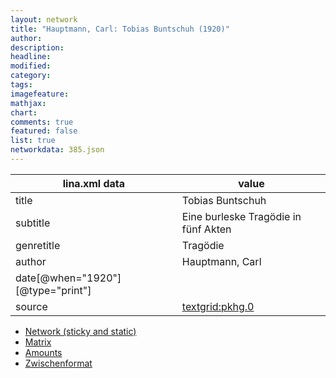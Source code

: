 ```yaml
---
layout: network
title: "Hauptmann, Carl: Tobias Buntschuh (1920)"
author:
description:
headline:
modified:
category:
tags:
imagefeature: 
mathjax: 
chart: 
comments: true
featured: false
list: true
networkdata: 385.json
---
```

lina.xml data  | value
------------- | -------------
title|Tobias Buntschuh
subtitle|Eine burleske Tragödie in fünf Akten
genretitle|Tragödie
author|Hauptmann, Carl
date[@when="1920"][@type="print"]|
source|[textgrid:pkhg.0](https://textgridlab.org/1.0/tgcrud-public/rest/textgrid:pkhg.0/data)



* [Network (sticky and static)](/network385)
* [Matrix](/matrix385)
* [Amounts](/amount385)
* [Zwischenformat](/lina385 )
